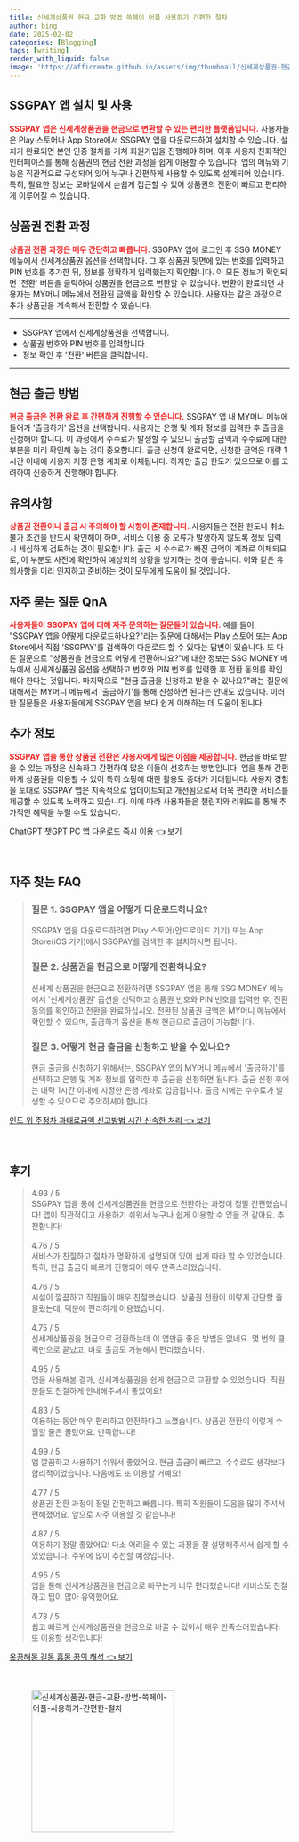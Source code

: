 ```yaml
---
title: 신세계상품권 현금 교환 방법 쓱페이 어플 사용하기 간편한 절차
author: bing
date: 2025-02-02
categories: [Blogging]
tags: [writing]
render_with_liquid: false
image: 'https://afficreate.github.io/assets/img/thumbnail/신세계상품권-현금-교환-방법-쓱페이-어플-사용하기-간편한-절차.webp'
---
```



<h2 id='SSGPAY_앱_설치_및_사용'>SSGPAY 앱 설치 및 사용</h2>

<p><b><span style="color: #ee2323;">SSGPAY 앱은 신세계상품권을 현금으로 변환할 수 있는 편리한 플랫폼입니다.</span></b> 사용자들은 Play 스토어나 App Store에서 SSGPAY 앱을 다운로드하여 설치할 수 있습니다. 설치가 완료되면 본인 인증 절차를 거쳐 회원가입을 진행해야 하며, 이후 사용자 친화적인 인터페이스를 통해 상품권의 현금 전환 과정을 쉽게 이용할 수 있습니다. 앱의 메뉴와 기능은 직관적으로 구성되어 있어 누구나 간편하게 사용할 수 있도록 설계되어 있습니다. 특히, 필요한 정보는 모바일에서 손쉽게 접근할 수 있어 상품권의 전환이 빠르고 편리하게 이루어질 수 있습니다.</p>

<h2 id='상품권_전환_과정'>상품권 전환 과정</h2>

<p><b><span style="color: #ee2323;">상품권 전환 과정은 매우 간단하고 빠릅니다.</span></b> SSGPAY 앱에 로그인 후 SSG MONEY 메뉴에서 신세계상품권 옵션을 선택합니다. 그 후 상품권 뒷면에 있는 번호를 입력하고 PIN 번호를 추가한 뒤, 정보를 정확하게 입력했는지 확인합니다. 이 모든 정보가 확인되면 '전환' 버튼을 클릭하여 상품권을 현금으로 변환할 수 있습니다. 변환이 완료되면 사용자는 MY머니 메뉴에서 전환된 금액을 확인할 수 있습니다. 사용자는 같은 과정으로 추가 상품권을 계속해서 전환할 수 있습니다.</p>

<hr />

<ul>
    <li>SSGPAY 앱에서 신세계상품권을 선택합니다.</li>
    <li>상품권 번호와 PIN 번호를 입력합니다.</li>
    <li>정보 확인 후 '전환' 버튼을 클릭합니다.</li>
</ul>

<hr />

<h2 id='현금_출금_방법'>현금 출금 방법</h2>

<p><b><span style="color: #ee2323;">현금 출금은 전환 완료 후 간편하게 진행할 수 있습니다.</span></b> SSGPAY 앱 내 MY머니 메뉴에 들어가 '출금하기' 옵션을 선택합니다. 사용자는 은행 및 계좌 정보를 입력한 후 출금을 신청해야 합니다. 이 과정에서 수수료가 발생할 수 있으니 출금할 금액과 수수료에 대한 부분을 미리 확인해 놓는 것이 중요합니다. 출금 신청이 완료되면, 신청한 금액은 대략 1시간 이내에 사용자 지정 은행 계좌로 이체됩니다. 하지만 출금 한도가 있으므로 이를 고려하여 신중하게 진행해야 합니다.</p>

<h2 id='유의사항'>유의사항</h2>

<p><b><span style="color: #ee2323;">상품권 전환이나 출금 시 주의해야 할 사항이 존재합니다.</span></b> 사용자들은 전환 한도나 취소 불가 조건을 반드시 확인해야 하며, 서비스 이용 중 오류가 발생하지 않도록 정보 입력 시 세심하게 검토하는 것이 필요합니다. 출금 시 수수료가 빠진 금액이 계좌로 이체되므로, 이 부분도 사전에 확인하여 예상외의 상황을 방지하는 것이 좋습니다. 이와 같은 유의사항을 미리 인지하고 준비하는 것이 모두에게 도움이 될 것입니다.</p>

<h2 id='자주_묻는_질문_QnA'>자주 묻는 질문 QnA</h2>

<p><b><span style="color: #ee2323;">사용자들이 SSGPAY 앱에 대해 자주 문의하는 질문들이 있습니다.</span></b> 예를 들어, "SSGPAY 앱을 어떻게 다운로드하나요?"라는 질문에 대해서는 Play 스토어 또는 App Store에서 직접 'SSGPAY'를 검색하여 다운로드 할 수 있다는 답변이 있습니다. 또 다른 질문으로 "상품권을 현금으로 어떻게 전환하나요?"에 대한 정보는 SSG MONEY 메뉴에서 신세계상품권 옵션을 선택하고 번호와 PIN 번호를 입력한 후 전환 동의를 확인해야 한다는 것입니다. 마지막으로 "현금 출금을 신청하고 받을 수 있나요?"라는 질문에 대해서는 MY머니 메뉴에서 '출금하기'를 통해 신청하면 된다는 안내도 있습니다. 이러한 질문들은 사용자들에게 SSGPAY 앱을 보다 쉽게 이해하는 데 도움이 됩니다.</p>

<h2 id='추가_정보'>추가 정보</h2>

<p><b><span style="color: #ee2323;">SSGPAY 앱을 통한 상품권 전환은 사용자에게 많은 이점을 제공합니다.</span></b> 현금을 바로 받을 수 있는 과정은 신속하고 간편하여 많은 이들이 선호하는 방법입니다. 앱을 통해 간편하게 상품권을 이용할 수 있어 특히 쇼핑에 대한 활용도 증대가 기대됩니다. 사용자 경험을 토대로 SSGPAY 앱은 지속적으로 업데이트되고 개선됨으로써 더욱 편리한 서비스를 제공할 수 있도록 노력하고 있습니다. 이에 따라 사용자들은 챌린지와 리워드를 통해 추가적인 혜택을 누릴 수도 있습니다.</p>


<p><a class="click-button" title="ChatGPT 챗GPT PC 앱 다운로드 즉시 이용" href="https://afficreate.github.io/posts/ChatGPT-%EC%B1%97GPT-PC-%EC%95%B1-%EB%8B%A4%EC%9A%B4%EB%A1%9C%EB%93%9C-%EC%A6%89%EC%8B%9C-%EC%9D%B4%EC%9A%A9/" rel="dofollow">ChatGPT 챗GPT PC 앱 다운로드 즉시 이용 👈 보기</a></p><br>
<h2 id='자주_찾는_FAQ'>자주 찾는 FAQ</h2>
<div itemscope="" itemtype="https://schema.org/FAQPage"> 
<blockquote> 
<div itemscope="" itemprop="mainEntity" itemtype="https://schema.org/Question"> 
<h3 itemprop="name">질문 1. SSGPAY 앱을 어떻게 다운로드하나요?</h3> 
<div itemscope="" itemprop="acceptedAnswer" itemtype="https://schema.org/Answer"> 
<span itemprop="text"> 
<p>SSGPAY 앱을 다운로드하려면 Play 스토어(안드로이드 기기) 또는 App Store(iOS 기기)에서 SSGPAY를 검색한 후 설치하시면 됩니다.</p> 
</span> 
</div> 
</div> 

<div itemscope="" itemprop="mainEntity" itemtype="https://schema.org/Question"> 
<h3 itemprop="name">질문 2. 상품권을 현금으로 어떻게 전환하나요?</h3> 
<div itemscope="" itemprop="acceptedAnswer" itemtype="https://schema.org/Answer"> 
<span itemprop="text"> 
<p>신세계 상품권을 현금으로 전환하려면 SSGPAY 앱을 통해 SSG MONEY 메뉴에서 '신세계상품권' 옵션을 선택하고 상품권 번호와 PIN 번호를 입력한 후, 전환 동의를 확인하고 전환을 완료하십시오. 전환된 상품권 금액은 MY머니 메뉴에서 확인할 수 있으며, 출금하기 옵션을 통해 현금으로 출금이 가능합니다.</p> 
</span> 
</div> 
</div> 

<div itemscope="" itemprop="mainEntity" itemtype="https://schema.org/Question"> 
<h3 itemprop="name">질문 3. 어떻게 현금 출금을 신청하고 받을 수 있나요?</h3> 
<div itemscope="" itemprop="acceptedAnswer" itemtype="https://schema.org/Answer"> 
<span itemprop="text"> 
<p>현금 출금을 신청하기 위해서는, SSGPAY 앱의 MY머니 메뉴에서 '출금하기'를 선택하고 은행 및 계좌 정보를 입력한 후 출금을 신청하면 됩니다. 출금 신청 후에는 대략 1시간 이내에 지정한 은행 계좌로 입금됩니다. 출금 시에는 수수료가 발생할 수 있으므로 주의하셔야 합니다.</p> 
</span> 
</div> 
</div> 
</blockquote> 
</div>
<p><a class="click-button" title="인도 위 주정차 과태료금액 신고방법 시간 신속한 처리" href="https://afficreate.github.io/posts/%EC%9D%B8%EB%8F%84-%EC%9C%84-%EC%A3%BC%EC%A0%95%EC%B0%A8-%EA%B3%BC%ED%83%9C%EB%A3%8C%EA%B8%88%EC%95%A1-%EC%8B%A0%EA%B3%A0%EB%B0%A9%EB%B2%95-%EC%8B%9C%EA%B0%84-%EC%8B%A0%EC%86%8D%ED%95%9C-%EC%B2%98%EB%A6%AC/" rel="dofollow">인도 위 주정차 과태료금액 신고방법 시간 신속한 처리 👈 보기</a></p><br>
<h2 id='후기'>후기</h2>
<div itemscope itemtype="https://schema.org/Product">
  <blockquote>
  <div itemprop="review" itemscope itemtype="https://schema.org/Review">
      <div itemprop="reviewRating" itemscope itemtype="https://schema.org/Rating"> <span itemprop="ratingValue">4.93</span> / <span itemprop="bestRating">5</span> </div>
      <span itemprop="reviewBody">SSGPAY 앱을 통해 신세계상품권을 현금으로 전환하는 과정이 정말 간편했습니다! 앱이 직관적이고 사용하기 쉬워서 누구나 쉽게 이용할 수 있을 것 같아요. 추천합니다!</span>
  </div>
  <br>
  <div itemprop="review" itemscope itemtype="https://schema.org/Review">
      <div itemprop="reviewRating" itemscope itemtype="https://schema.org/Rating"> <span itemprop="ratingValue">4.76</span> / <span itemprop="bestRating">5</span> </div>
      <span itemprop="reviewBody">서비스가 친절하고 절차가 명확하게 설명되어 있어 쉽게 따라 할 수 있었습니다. 특히, 현금 출금이 빠르게 진행되어 매우 만족스러웠습니다.</span>
  </div>
  <br>
  <div itemprop="review" itemscope itemtype="https://schema.org/Review">
      <div itemprop="reviewRating" itemscope itemtype="https://schema.org/Rating"> <span itemprop="ratingValue">4.76</span> / <span itemprop="bestRating">5</span> </div>
      <span itemprop="reviewBody">시설이 깔끔하고 직원들이 매우 친절했습니다. 상품권 전환이 이렇게 간단할 줄 몰랐는데, 덕분에 편리하게 이용했습니다.</span>
  </div>
  <br>
  <div itemprop="review" itemscope itemtype="https://schema.org/Review">
      <div itemprop="reviewRating" itemscope itemtype="https://schema.org/Rating"> <span itemprop="ratingValue">4.75</span> / <span itemprop="bestRating">5</span> </div>
      <span itemprop="reviewBody">신세계상품권을 현금으로 전환하는데 이 앱만큼 좋은 방법은 없네요. 몇 번의 클릭만으로 끝났고, 바로 출금도 가능해서 편리했습니다.</span>
  </div>
  <br>
  <div itemprop="review" itemscope itemtype="https://schema.org/Review">
      <div itemprop="reviewRating" itemscope itemtype="https://schema.org/Rating"> <span itemprop="ratingValue">4.95</span> / <span itemprop="bestRating">5</span> </div>
      <span itemprop="reviewBody">앱을 사용해본 결과, 신세계상품권을 쉽게 현금으로 교환할 수 있었습니다. 직원분들도 친절하게 안내해주셔서 좋았어요!</span>
  </div>
  <br>
  <div itemprop="review" itemscope itemtype="https://schema.org/Review">
      <div itemprop="reviewRating" itemscope itemtype="https://schema.org/Rating"> <span itemprop="ratingValue">4.83</span> / <span itemprop="bestRating">5</span> </div>
      <span itemprop="reviewBody">이용하는 동안 매우 편리하고 안전하다고 느꼈습니다. 상품권 전환이 이렇게 수월할 줄은 몰랐어요. 만족합니다!</span>
  </div>
  <br>
  <div itemprop="review" itemscope itemtype="https://schema.org/Review">
      <div itemprop="reviewRating" itemscope itemtype="https://schema.org/Rating"> <span itemprop="ratingValue">4.99</span> / <span itemprop="bestRating">5</span> </div>
      <span itemprop="reviewBody">앱 깔끔하고 사용하기 쉬워서 좋았어요. 현금 출금이 빠르고, 수수료도 생각보다 합리적이었습니다. 다음에도 또 이용할 거예요!</span>
  </div>
  <br>
  <div itemprop="review" itemscope itemtype="https://schema.org/Review">
      <div itemprop="reviewRating" itemscope itemtype="https://schema.org/Rating"> <span itemprop="ratingValue">4.77</span> / <span itemprop="bestRating">5</span> </div>
      <span itemprop="reviewBody">상품권 전환 과정이 정말 간편하고 빠릅니다. 특히 직원들이 도움을 많이 주셔서 편해졌어요. 앞으로 자주 이용할 것 같습니다!</span>
  </div>
  <br>
  <div itemprop="review" itemscope itemtype="https://schema.org/Review">
      <div itemprop="reviewRating" itemscope itemtype="https://schema.org/Rating"> <span itemprop="ratingValue">4.87</span> / <span itemprop="bestRating">5</span> </div>
      <span itemprop="reviewBody">이용하기 정말 좋았어요! 다소 어려울 수 있는 과정을 잘 설명해주셔서 쉽게 할 수 있었습니다. 주위에 많이 추천할 예정입니다.</span>
  </div>
  <br>
  <div itemprop="review" itemscope itemtype="https://schema.org/Review">
      <div itemprop="reviewRating" itemscope itemtype="https://schema.org/Rating"> <span itemprop="ratingValue">4.95</span> / <span itemprop="bestRating">5</span> </div>
      <span itemprop="reviewBody">앱을 통해 신세계상품권을 현금으로 바꾸는게 너무 편리했습니다! 서비스도 친절하고 팁이 많아 유익했어요.</span>
  </div>
  <br>
  <div itemprop="review" itemscope itemtype="https://schema.org/Review">
      <div itemprop="reviewRating" itemscope itemtype="https://schema.org/Rating"> <span itemprop="ratingValue">4.78</span> / <span itemprop="bestRating">5</span> </div>
      <span itemprop="reviewBody">쉽고 빠르게 신세계상품권을 현금으로 바꿀 수 있어서 매우 만족스러웠습니다. 또 이용할 생각입니다!</span>
  </div>
  </blockquote>
</div>
<p><a class="click-button" title="옷꿈해몽 길몽 흉몽 꿈의 해석" href="https://afficreate.github.io/posts/%EC%98%B7%EA%BF%88%ED%95%B4%EB%AA%BD-%EA%B8%B8%EB%AA%BD-%ED%9D%89%EB%AA%BD-%EA%BF%88%EC%9D%98-%ED%95%B4%EC%84%9D/" rel="dofollow">옷꿈해몽 길몽 흉몽 꿈의 해석 👈 보기</a></p><br>
<figure class="image"><img src="https://afficreate.github.io/assets/img/thumbnail/신세계상품권-현금-교환-방법-쓱페이-어플-사용하기-간편한-절차.webp" alt="신세계상품권-현금-교환-방법-쓱페이-어플-사용하기-간편한-절차" width="256" height="256"></figure>